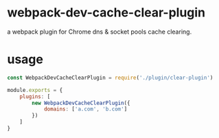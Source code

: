 # webpack-dev-cache-clear-plugin
a webpack plugin for Chrome dns &amp; socket pools cache clearing.


# usage

~~~js
const WebpackDevCacheClearPlugin = require('./plugin/clear-plugin')

module.exports = {
    plugins: [
        new WebpackDevCacheClearPlugin({
            domains: ['a.com', 'b.com']
        })
    ]
}
~~~


